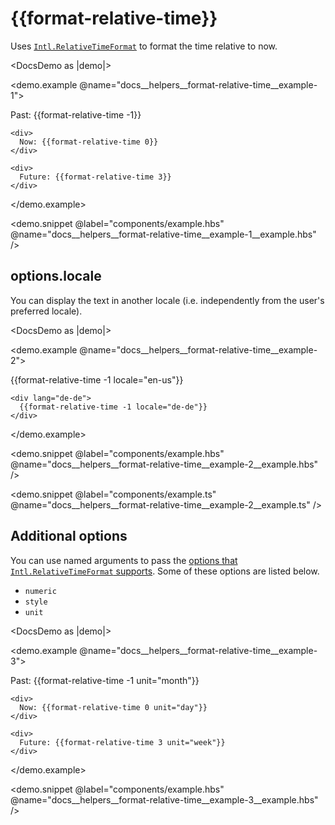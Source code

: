# &#123;&#123;format-relative-time&#125;&#125;

Uses [`Intl.RelativeTimeFormat`](https://developer.mozilla.org/docs/Web/JavaScript/Reference/Global_Objects/Intl/RelativeTimeFormat/format) to format the time relative to now.

<DocsDemo as |demo|>
  <LocaleSwitcher />

  <demo.example @name="docs__helpers__format-relative-time__example-1">
    <div>
      Past: {{format-relative-time -1}}
    </div>

    <div>
      Now: {{format-relative-time 0}}
    </div>

    <div>
      Future: {{format-relative-time 3}}
    </div>
  </demo.example>

  <demo.snippet
    @label="components/example.hbs"
    @name="docs__helpers__format-relative-time__example-1__example.hbs"
  />
</DocsDemo>


## options.locale

You can display the text in another locale (i.e. independently from the user's preferred locale).

<DocsDemo as |demo|>
  <LocaleSwitcher />

  <demo.example @name="docs__helpers__format-relative-time__example-2">
    <div lang="en-us">
      {{format-relative-time -1 locale="en-us"}}
    </div>

    <div lang="de-de">
      {{format-relative-time -1 locale="de-de"}}
    </div>
  </demo.example>

  <demo.snippet
    @label="components/example.hbs"
    @name="docs__helpers__format-relative-time__example-2__example.hbs"
  />

  <demo.snippet
    @label="components/example.ts"
    @name="docs__helpers__format-relative-time__example-2__example.ts"
  />
</DocsDemo>


## Additional options

You can use named arguments to pass the [options that `Intl.RelativeTimeFormat` supports](https://developer.mozilla.org/docs/Web/JavaScript/Reference/Global_Objects/Intl/RelativeTimeFormat/RelativeTimeFormat#options). Some of these options are listed below.

- `numeric`
- `style`
- `unit`

<DocsDemo as |demo|>
  <LocaleSwitcher />

  <demo.example @name="docs__helpers__format-relative-time__example-3">
    <div>
      Past: {{format-relative-time -1 unit="month"}}
    </div>

    <div>
      Now: {{format-relative-time 0 unit="day"}}
    </div>

    <div>
      Future: {{format-relative-time 3 unit="week"}}
    </div>
  </demo.example>

  <demo.snippet
    @label="components/example.hbs"
    @name="docs__helpers__format-relative-time__example-3__example.hbs"
  />
</DocsDemo>

